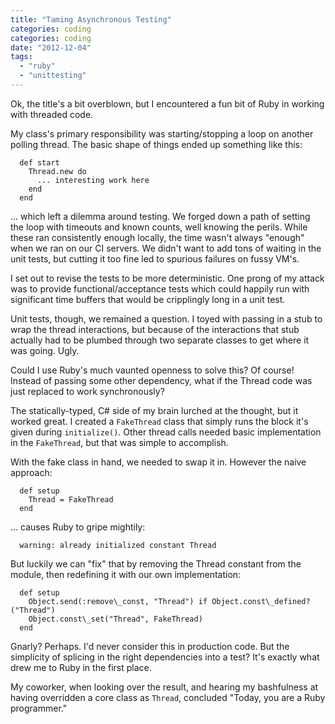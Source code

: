 ```yaml
---
title: "Taming Asynchronous Testing"
categories: coding
categories: coding
date: "2012-12-04"
tags:
  - "ruby"
  - "unittesting"
---
```


Ok, the title's a bit overblown, but I encountered a fun bit of Ruby in working with threaded code.

My class's primary responsibility was starting/stopping a loop on another polling thread. The basic shape of things ended up something like this:

```
  def start
    Thread.new do
      ... interesting work here
    end
  end
```


... which left a dilemma around testing. We forged down a path of setting the loop with timeouts and known counts, well knowing the perils. While these ran consistently enough locally, the time wasn't always "enough" when we ran on our CI servers. We didn't want to add tons of waiting in the unit tests, but cutting it too fine led to spurious failures on fussy VM's.

I set out to revise the tests to be more deterministic. One prong of my attack was to provide functional/acceptance tests which could happily run with significant time buffers that would be cripplingly long in a unit test.

Unit tests, though, we remained a question. I toyed with passing in a stub to wrap the thread interactions, but because of the interactions that stub actually had to be plumbed through two separate classes to get where it was going. Ugly.

Could I use Ruby's much vaunted openness to solve this? Of course! Instead of passing some other dependency, what if the Thread code was just replaced to work synchronously?

The statically-typed, C# side of my brain lurched at the thought, but it worked great. I created a `FakeThread` class that simply runs the block it's given during `initialize()`. Other thread calls needed basic implementation in the `FakeThread`, but that was simple to accomplish.

With the fake class in hand, we needed to swap it in. However the naive approach:


```
  def setup
    Thread = FakeThread
  end
```

... causes Ruby to gripe mightily:

```
  warning: already initialized constant Thread
```

But luckily we can "fix" that by removing the Thread constant from the module, then redefining it with our own implementation:

```
  def setup
    Object.send(:remove\_const, "Thread") if Object.const\_defined?("Thread")
    Object.const\_set("Thread", FakeThread)
  end
```

Gnarly? Perhaps. I'd never consider this in production code. But the simplicity of splicing in the right dependencies into a test? It's exactly what drew me to Ruby in the first place.

My coworker, when looking over the result, and hearing my bashfulness at having overridden a core class as `Thread`, concluded "Today, you are a Ruby programmer."
